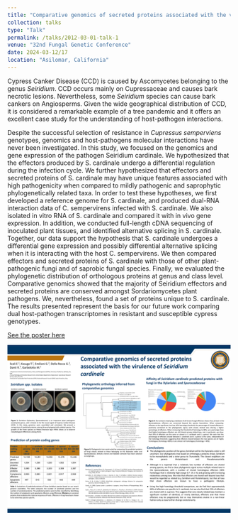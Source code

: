 ```yaml
---
title: "Comparative genomics of secreted proteins associated with the virulence of _Seiridium cardinale_"
collection: talks
type: "Talk"
permalink: /talks/2012-03-01-talk-1
venue: "32nd Fungal Genetic Conference"
date: 2024-03-12/17
location: "Asilomar, California"
---
```




Cypress Canker Disease (CCD) is caused by Ascomycetes belonging to the genus _Seiridium_. CCD occurs mainly on Cupressaceae and causes bark necrotic lesions. Nevertheless, some _Seiridium_ species can cause bark cankers on Angiosperms. Given the wide geographical distribution of CCD, it is considered a remarkable example of a tree pandemic and it offers an excellent case study for the understanding of host-pathogen interactions.


Despite the successful selection of resistance in _Cupressus semperviens_ genotypes, genomics and host-pathogens molecular interactions have never been investigated. In this study, we focused on the genomics and gene expression of the pathogen Seiridium cardinale. We hypothesized that the effectors produced by S. cardinale undergo a differential regulation during the infection cycle. We further hypothesized that effectors and secreted proteins of S. cardinale may have unique features associated with high pathogenicity when compared to mildly pathogenic and saprophytic phylogenetically related taxa. In order to test these hypotheses, we first developed a reference genome for S. cardinale, and produced dual-RNA interaction data of C. sempervirens infected with S. cardinale. We also isolated in vitro RNA of S. cardinale and compared it with in vivo gene expression. In addition, we conducted full-length cDNA sequencing of inoculated plant tissues, and identified alternative splicing in S. cardinale. Together, our data support the hypothesis that S. cardinale undergoes a differential gene expression and possibly differential alternative splicing when it is interacting with the host C. sempervirens. We then compared effectors and secreted proteins of S. cardinale with those of other plant-pathogenic fungi and of saprobic fungal species. Finally, we evaluated the phylogenetic distribution of orthologous proteins at genus and class level. Comparative genomics showed that the majority of Seiridium effectors and secreted proteins are conserved amongst Sordariomycetes plant pathogens. We, nevertheless, found a set of proteins unique to S. cardinale. The results presented represent the basis for our future work comparing dual host-pathogen transcriptomes in resistant and susceptible cypress genotypes.  

[See the poster here](files/pdf/Asilomar.pdf)

<a href="files/pdf/Asilomar.pdf" class="image fit"><img src="files/pdf/Asilomar.pdf" alt=""></a>

